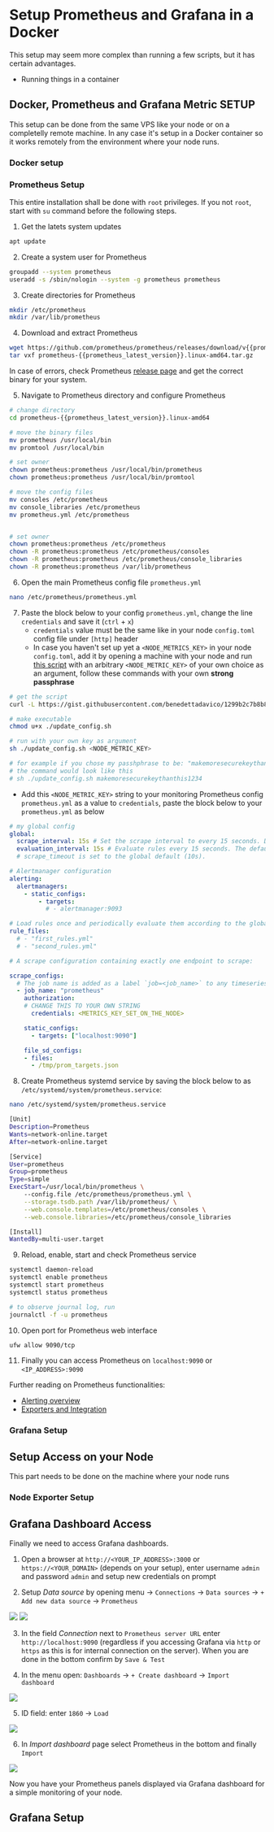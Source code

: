 <!--
TODO
1. Add a few points of advantages why to run it in this way (clean, remote from environment -> safer,  can use dockerhub etc etc)
2. Explain in Prometheus setup (in config step) how to get the metrics key and how to add it to the node config (that will be documented in node-setup.md)
3. Add grafana setup
4. Add prometheus setup
5. Add node exporter setup
6. Add how to view it in the browser (possible to use the setup from explorenym guide
7. Additionally add how to spin up an ansible template
-->

# Setup Prometheus and Grafana in a Docker

This setup may seem more complex than running a few scripts, but it has certain advantages.
- Running things in a container
<!-- ADD DVANTEGES OF DOCKER SETUP -->

## Docker, Prometheus and Grafana Metric SETUP

This setup can be done from the same VPS like your node or on a completelly remote machine. In any case it's setup in a Docker container so it works remotely from the environment where your node runs.

### Docker setup

<!--INIT AND START DOCKER CONTAINER -->

### Prometheus Setup

This entire installation shall be done with `root` privileges. If you not `root`, start with `su` command before the following steps.

1. Get the latets system updates
```sh
apt update
```

2. Create a system user for Prometheus
```sh
groupadd --system prometheus
useradd -s /sbin/nologin --system -g prometheus prometheus
```

3. Create directories for Prometheus
```sh
mkdir /etc/prometheus
mkdir /var/lib/prometheus
```

4. Download and extract Prometheus
```sh
wget https://github.com/prometheus/prometheus/releases/download/v{{prometheus_latest_version}}/prometheus-{{prometheus_latest_version}}.linux-amd64.tar.gz
tar vxf prometheus-{{prometheus_latest_version}}.linux-amd64.tar.gz
```
In case of errors, check Prometheus [release page](https://github.com/prometheus/prometheus/releases/) and get the correct binary for your system.

5. Navigate to Prometheus directory and configure Prometheus
```sh
# change directory
cd prometheus-{{prometheus_latest_version}}.linux-amd64

# move the binary files
mv prometheus /usr/local/bin
mv promtool /usr/local/bin

# set owner
chown prometheus:prometheus /usr/local/bin/prometheus
chown prometheus:prometheus /usr/local/bin/promtool

# move the config files
mv consoles /etc/prometheus
mv console_libraries /etc/prometheus
mv prometheus.yml /etc/prometheus


# set owner
chown prometheus:prometheus /etc/prometheus
chown -R prometheus:prometheus /etc/prometheus/consoles
chown -R prometheus:prometheus /etc/prometheus/console_libraries
chown -R prometheus:prometheus /var/lib/prometheus
```

6. Open the main Prometheus config file `prometheus.yml`
```sh
nano /etc/prometheus/prometheus.yml
```

7. Paste the block below to your config `prometheus.yml`, change the line `credentials` and save it (`ctrl` + `x`)
    - `credentials` value must be the same like in your node `config.toml` config file under `[http]` header
    - In case you haven't set up yet a `<NODE_METRICS_KEY>` in your node `config.toml`, add it by opening a machine with your node and run [this script](https://gist.github.com/benedettadavico/1299b2c7b8b8282c15eafb1914fb3594) with an arbitrary `<NODE_METRIC_KEY>` of your own choice as an argument, follow these commands with your own **strong passphrase**
```sh
# get the script
curl -L https://gist.githubusercontent.com/benedettadavico/1299b2c7b8b8282c15eafb1914fb3594/raw/500c36037615a515f2f3e007baa25e6a2c277d4a/update_config.sh -o update_config.sh

# make executable
chmod u+x ./update_config.sh

# run with your own key as argument
sh ./update_config.sh <NODE_METRIC_KEY>

# for example if you chose my passhphrase to be: "makemoresecurekeythanthis1234"
# the command would look like this
# sh ./update_config.sh makemoresecurekeythanthis1234
```
  - Add this `<NODE_METRIC_KEY>` string to your monitoring Prometheus config `prometheus.yml` as a value to `credentials`, paste the block below to your `prometheus.yml` as below

```yaml
# my global config
global:
  scrape_interval: 15s # Set the scrape interval to every 15 seconds. Default is every 1 minute.
  evaluation_interval: 15s # Evaluate rules every 15 seconds. The default is every 1 minute.
  # scrape_timeout is set to the global default (10s).

# Alertmanager configuration
alerting:
  alertmanagers:
    - static_configs:
        - targets:
          # - alertmanager:9093

# Load rules once and periodically evaluate them according to the global 'evaluation_interval'.
rule_files:
  # - "first_rules.yml"
  # - "second_rules.yml"

# A scrape configuration containing exactly one endpoint to scrape:

scrape_configs:
  # The job name is added as a label `job=<job_name>` to any timeseries scraped from this config.
  - job_name: "prometheus"
    authorization:
    # CHANGE THIS TO YOUR OWN STRING
      credentials: <METRICS_KEY_SET_ON_THE_NODE>

    static_configs:
      - targets: ["localhost:9090"]

    file_sd_configs:
    - files:
      - /tmp/prom_targets.json
```

8. Create Prometheus systemd service by saving the block below to as `/etc/systemd/system/prometheus.service`:

```sh
nano /etc/systemd/system/prometheus.service
```

```sh
[Unit]
Description=Prometheus
Wants=network-online.target
After=network-online.target

[Service]
User=prometheus
Group=prometheus
Type=simple
ExecStart=/usr/local/bin/prometheus \
    --config.file /etc/prometheus/prometheus.yml \
    --storage.tsdb.path /var/lib/prometheus/ \
    --web.console.templates=/etc/prometheus/consoles \
    --web.console.libraries=/etc/prometheus/console_libraries

[Install]
WantedBy=multi-user.target
```

9. Reload, enable, start and check Prometheus service
```sh
systemctl daemon-reload
systemctl enable prometheus
systemctl start prometheus
systemctl status prometheus

# to observe journal log, run
journalctl -f -u prometheus
```

10. Open port for Prometheus web interface
```sh
ufw allow 9090/tcp
```
11. Finally you can access Prometheus on `localhost:9090` or `<IP_ADDRESS>:9090`

Further reading on Prometheus functionalities:
- [Alerting overview](https://prometheus.io/docs/alerting/latest/overview/)
- [Exporters and Integration](https://prometheus.io/docs/instrumenting/exporters/)

### Grafana Setup

<!-- SETUP GRAFANA IN A DOCKER -->

## Setup Access on your Node

This part needs to be done on the machine where your node runs

### Node Exporter Setup
<!-- PROMETHEUS NODE EXPORTER-->


## Grafana Dashboard Access

Finally we need to access Grafana dashboards.

1. Open a browser at `http://<YOUR_IP_ADDRESS>:3000` or `https://<YOUR_DOMAIN>` (depends on your setup), enter username `admin` and password `admin` and setup new credentials on prompt

2. Setup *Data source* by opening menu -> `Connections` -> `Data sources` -> `+ Add new data source` -> `Prometheus`

![](../images/grafana/add-data-sources.png)
![](../images/grafana/add-data-source-prometheus.png)

3. In the field *Connection* next to `Prometheus server URL` enter `http://localhost:9090` (regardless if you accessing Grafana via `http` or `https` as this is for internal connection on the server). When you are done in the bottom confirm by `Save & Test`

4. In the menu open: `Dashboards` -> `+ Create dashboard` -> `Import dashboard`

![](../images/grafana/import-dashboard.png)

5. ID field: enter `1860` -> `Load`

![](../images/grafana/id-1860.png)

6. In *Import dashboard* page select Prometheus in the bottom and finally `Import`

![](../images/grafana/add-prometheus.png)

Now you have your Prometheus panels displayed via Grafana dashboard for a simple monitoring of your node.

<!--
## Verification and Troubleshooting

To ensure that your services are running correctly, you can verify that by running `systemctl status <SERVICE>` or run a `journalctl -f -u <SERVICE>` to print service logs. It shall return status `Active: active (running). For example:
```sh
# to check if Prometheus service is active
systemctl status prometheus

# to check if Grafana service is active
systemctl status grafana-server

# to check if node-exporter service is active
systemctl status node_exporter

# to run journal log
journalctl -f -u prometheus # or any other service you want to see
```
-->


## Grafana Setup
